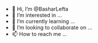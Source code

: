 - 👋 Hi, I’m @BasharLefta
- 👀 I’m interested in ...
- 🌱 I’m currently learning ...
- 💞️ I’m looking to collaborate on ...
- 📫 How to reach me ...

<!---
BasharLefta/BasharLefta is a ✨ special ✨ repository because its `README.md` (this file) appears on your GitHub profile.
You can click the Preview link to take a look at your changes.
--->
